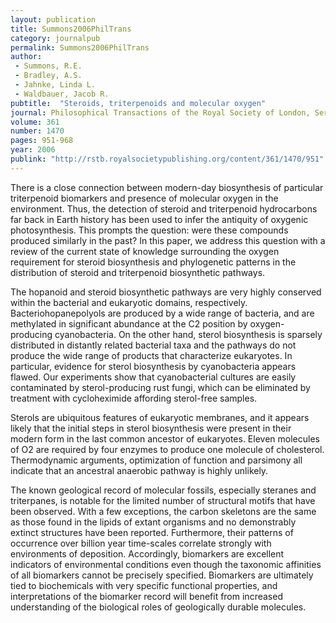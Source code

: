 ```yaml
---
layout: publication
title: Summons2006PhilTrans
category: journalpub
permalink: Summons2006PhilTrans
author: 
 - Summons, R.E.
 - Bradley, A.S.
 - Jahnke, Linda L. 
 - Waldbauer, Jacob R. 
pubtitle:  "Steroids, triterpenoids and molecular oxygen"
journal: Philosophical Transactions of the Royal Society of London, Series B 
volume: 361 
number: 1470 
pages: 951-968 
year: 2006
publink: "http://rstb.royalsocietypublishing.org/content/361/1470/951"
---
```

There is a close connection between modern-day biosynthesis of particular triterpenoid biomarkers and presence of molecular oxygen in the environment. Thus, the detection of steroid and triterpenoid hydrocarbons far back in Earth history has been used to infer the antiquity of oxygenic photosynthesis. This prompts the question: were these compounds produced similarly in the past? In this paper, we address this question with a review of the current state of knowledge surrounding the oxygen requirement for steroid biosynthesis and phylogenetic patterns in the distribution of steroid and triterpenoid biosynthetic pathways.

The hopanoid and steroid biosynthetic pathways are very highly conserved within the bacterial and eukaryotic domains, respectively. Bacteriohopanepolyols are produced by a wide range of bacteria, and are methylated in significant abundance at the C2 position by oxygen-producing cyanobacteria. On the other hand, sterol biosynthesis is sparsely distributed in distantly related bacterial taxa and the pathways do not produce the wide range of products that characterize eukaryotes. In particular, evidence for sterol biosynthesis by cyanobacteria appears flawed. Our experiments show that cyanobacterial cultures are easily contaminated by sterol-producing rust fungi, which can be eliminated by treatment with cycloheximide affording sterol-free samples.

Sterols are ubiquitous features of eukaryotic membranes, and it appears likely that the initial steps in sterol biosynthesis were present in their modern form in the last common ancestor of eukaryotes. Eleven molecules of O2 are required by four enzymes to produce one molecule of cholesterol. Thermodynamic arguments, optimization of function and parsimony all indicate that an ancestral anaerobic pathway is highly unlikely.

The known geological record of molecular fossils, especially steranes and triterpanes, is notable for the limited number of structural motifs that have been observed. With a few exceptions, the carbon skeletons are the same as those found in the lipids of extant organisms and no demonstrably extinct structures have been reported. Furthermore, their patterns of occurrence over billion year time-scales correlate strongly with environments of deposition. Accordingly, biomarkers are excellent indicators of environmental conditions even though the taxonomic affinities of all biomarkers cannot be precisely specified. Biomarkers are ultimately tied to biochemicals with very specific functional properties, and interpretations of the biomarker record will benefit from increased understanding of the biological roles of geologically durable molecules.